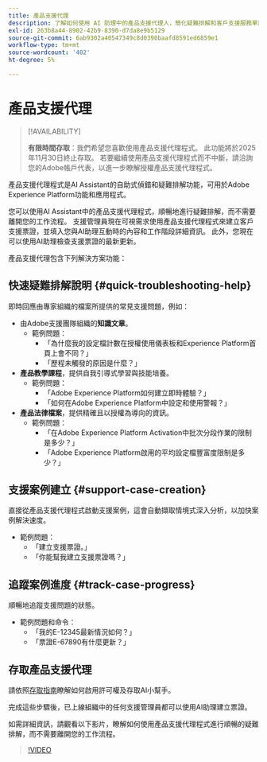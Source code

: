 ```yaml
---
title: 產品支援代理
description: 了解如何使用 AI 助理中的產品支援代理人，簡化疑難排解和客戶支援服務單歸檔流程。
exl-id: 263b8a44-8902-42b9-8390-d7da8e9b5129
source-git-commit: 6ab9302a40547349c8d0390baafd8591ed6859e1
workflow-type: tm+mt
source-wordcount: '402'
ht-degree: 5%

---
```


# 產品支援代理

>[!AVAILABILITY]
>
>**有限時間存取**：我們希望您喜歡使用產品支援代理程式。 此功能將於2025年11月30日終止存取。 若要繼續使用產品支援代理程式而不中斷，請洽詢您的Adobe帳戶代表，以進一步瞭解授權產品支援代理程式。

產品支援代理程式是AI Assistant的自助式偵錯和疑難排解功能，可用於Adobe Experience Platform功能和應用程式。

您可以使用AI Assistant中的產品支援代理程式，順暢地進行疑難排解，而不需要離開您的工作流程。 支援管理員現在可視需求使用產品支援代理程式來建立客戶支援票證，並填入您與AI助理互動時的內容和工作階段詳細資訊。 此外，您現在可以使用AI助理檢查支援票證的最新更新。

產品支援代理包含下列解決方案功能：

## 快速疑難排解說明 {#quick-troubleshooting-help}

即時回應由專家組織的檔案所提供的常見支援問題，例如：

* 由Adobe支援團隊組織的&#x200B;**知識文章**。
   * 範例問題：
      * 「為什麼我的設定檔計數在授權使用儀表板和Experience Platform首頁上會不同？」
      * 「歷程未觸發的原因是什麼？」
* **產品教學課程**，提供自我引導式學習與技能培養。
   * 範例問題：
      * 「Adobe Experience Platform如何建立即時體驗？」
      * 「如何在Adobe Experience Platform中設定和使用警報？」
* **產品法律檔案**，提供精確且以授權為導向的資訊。
   * 範例問題：
      * 「在Adobe Experience Platform Activation中批次分段作業的限制是多少？」
      * 「Adobe Experience Platform啟用的平均設定檔豐富度限制是多少？」

## 支援案例建立 {#support-case-creation}

直接從產品支援代理程式啟動支援案例，這會自動擷取情境式深入分析，以加快案例解決速度。

* 範例問題：
   * 「建立支援票證。」
   * 「你能幫我建立支援票證嗎？」

## 追蹤案例進度 {#track-case-progress}

順暢地追蹤支援問題的狀態。

* 範例問題和命令：
   * 「我的E-12345最新情況如何？」
   * 「票證E-67890有什麼更新？」

## 存取產品支援代理

請依照[存取指南](../access.md)瞭解如何啟用許可權及存取AI小幫手。

完成這些步驟後，已上線組織中的任何支援管理員都可以使用AI助理建立票證。

如需詳細資訊，請觀看以下影片，瞭解如何使用產品支援代理程式進行順暢的疑難排解，而不需要離開您的工作流程。

>[!VIDEO](https://video.tv.adobe.com/v/3443183?learn=on)

